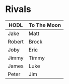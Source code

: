 # Rivals

HODL|To The Moon
----|-----------
Jake | Matt
Robert | Brock
Joby | Eric
Jimmy | Timmy
James | Luke
Peter | Jim

